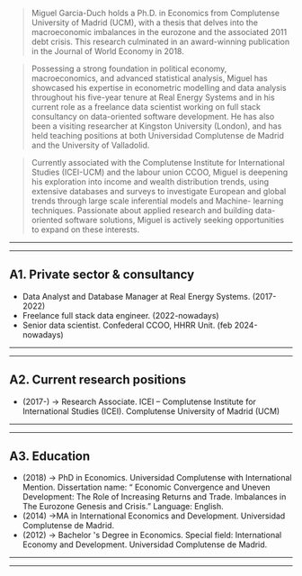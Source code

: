 <blockquote>
Miguel Garcia-Duch holds a Ph.D. in Economics from Complutense University of Madrid (UCM), with
a thesis that delves into the macroeconomic imbalances in the eurozone and the associated 2011 debt
crisis. This research culminated in an award-winning publication in the Journal of World Economy in
2018.
</blockquote>

<blockquote>
Possessing a strong foundation in political economy, macroeconomics, and advanced statistical
analysis, Miguel has showcased his expertise in econometric modelling and data analysis throughout
his five-year tenure at Real Energy Systems and in his current role as a freelance data scientist
working on full stack consultancy on data-oriented software development. He has also been
a visiting researcher at Kingston University (London), and has held teaching positions at both
Universidad Complutense de Madrid and the University of Valladolid.
</blockquote>

<blockquote>
Currently associated with the Complutense Institute for International Studies (ICEI-UCM) and the 
labour union CCOO, Miguel is deepening his exploration into income and wealth distribution trends, 
using extensive databases and surveys to investigate European and global trends through large scale 
inferential models and Machine- learning techniques. Passionate about applied research and building 
data-oriented software solutions, Miguel is actively seeking opportunities to expand on these 
interests.
</blockquote>

-----------------------------------------------------------------------------------------------------
-----------------------------------------------------------------------------------------------------

## A1. Private sector & consultancy

- Data Analyst and Database Manager at Real Energy Systems. (2017-2022)
- Freelance full stack data engineer. (2022-nowadays)
- Senior data scientist. Confederal CCOO, HHRR Unit. (feb 2024-nowadays)

-----------------------------------------------------------------------------------------------------
-----------------------------------------------------------------------------------------------------

## A2. Current research positions

- (2017-) → Research Associate. ICEI – Complutense Institute for International Studies (ICEI). Complutense University of Madrid (UCM)

-----------------------------------------------------------------------------------------------------
-----------------------------------------------------------------------------------------------------

## A3. Education

- (2018) → PhD in Economics. Universidad Complutense with International Mention. Dissertation name: “ Economic Convergence and Uneven Development: The Role of Increasing Returns and Trade. Imbalances in The Eurozone Genesis and Crisis.” Language: English.
- (2014) →MA in International Economics and Development. Universidad Complutense de Madrid.
- (2012) → Bachelor 's Degree in Economics. Special field: International Economy and Development. Universidad Complutense de Madrid.

-----------------------------------------------------------------------------------------------------
-----------------------------------------------------------------------------------------------------
